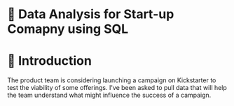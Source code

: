 # 🏢 Data Analysis for Start-up Comapny using SQL

# 📌 Introduction
The product team is considering launching a campaign on Kickstarter to test the viability of some offerings. 
I've been asked to pull data that will help the team understand what might influence the success of a campaign.
